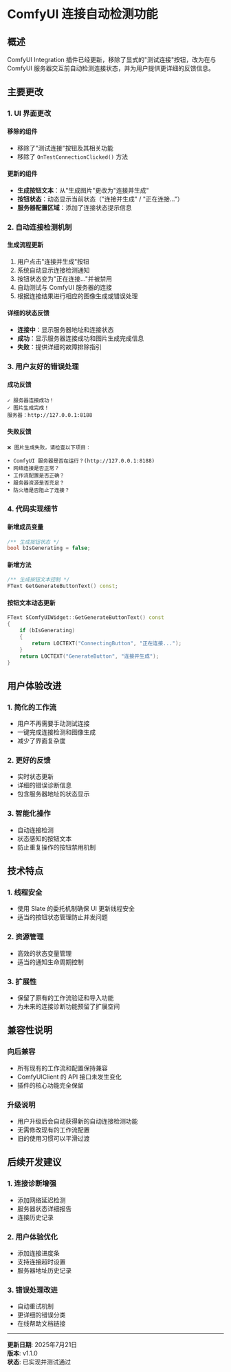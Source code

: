 # ComfyUI 连接自动检测功能

## 概述
ComfyUI Integration 插件已经更新，移除了显式的"测试连接"按钮，改为在与 ComfyUI 服务器交互前自动检测连接状态，并为用户提供更详细的反馈信息。

## 主要更改

### 1. UI 界面更改

#### 移除的组件
- 移除了"测试连接"按钮及其相关功能
- 移除了 `OnTestConnectionClicked()` 方法

#### 更新的组件
- **生成按钮文本**：从"生成图片"更改为"连接并生成"
- **按钮状态**：动态显示当前状态（"连接并生成" / "正在连接..."）
- **服务器配置区域**：添加了连接状态提示信息

### 2. 自动连接检测机制

#### 生成流程更新
1. 用户点击"连接并生成"按钮
2. 系统自动显示连接检测通知
3. 按钮状态变为"正在连接..."并被禁用
4. 自动测试与 ComfyUI 服务器的连接
5. 根据连接结果进行相应的图像生成或错误处理

#### 详细的状态反馈
- **连接中**：显示服务器地址和连接状态
- **成功**：显示服务器连接成功和图片生成完成信息
- **失败**：提供详细的故障排除指引

### 3. 用户友好的错误处理

#### 成功反馈
```
✓ 服务器连接成功！
✓ 图片生成完成！
服务器：http://127.0.0.1:8188
```

#### 失败反馈
```
❌ 图片生成失败，请检查以下项目：

• ComfyUI 服务器是否在运行？(http://127.0.0.1:8188)
• 网络连接是否正常？
• 工作流配置是否正确？
• 服务器资源是否充足？
• 防火墙是否阻止了连接？
```

### 4. 代码实现细节

#### 新增成员变量
```cpp
/** 生成按钮状态 */
bool bIsGenerating = false;
```

#### 新增方法
```cpp
/** 生成按钮文本控制 */
FText GetGenerateButtonText() const;
```

#### 按钮文本动态更新
```cpp
FText SComfyUIWidget::GetGenerateButtonText() const
{
    if (bIsGenerating)
    {
        return LOCTEXT("ConnectingButton", "正在连接...");
    }
    return LOCTEXT("GenerateButton", "连接并生成");
}
```

## 用户体验改进

### 1. 简化的工作流
- 用户不再需要手动测试连接
- 一键完成连接检测和图像生成
- 减少了界面复杂度

### 2. 更好的反馈
- 实时状态更新
- 详细的错误诊断信息
- 包含服务器地址的状态显示

### 3. 智能化操作
- 自动连接检测
- 状态感知的按钮文本
- 防止重复操作的按钮禁用机制

## 技术特点

### 1. 线程安全
- 使用 Slate 的委托机制确保 UI 更新线程安全
- 适当的按钮状态管理防止并发问题

### 2. 资源管理
- 高效的状态变量管理
- 适当的通知生命周期控制

### 3. 扩展性
- 保留了原有的工作流验证和导入功能
- 为未来的连接诊断功能预留了扩展空间

## 兼容性说明

### 向后兼容
- 所有现有的工作流和配置保持兼容
- ComfyUIClient 的 API 接口未发生变化
- 插件的核心功能完全保留

### 升级说明
- 用户升级后会自动获得新的自动连接检测功能
- 无需修改现有的工作流配置
- 旧的使用习惯可以平滑过渡

## 后续开发建议

### 1. 连接诊断增强
- 添加网络延迟检测
- 服务器状态详细报告
- 连接历史记录

### 2. 用户体验优化
- 添加连接进度条
- 支持连接超时设置
- 服务器地址历史记录

### 3. 错误处理改进
- 自动重试机制
- 更详细的错误分类
- 在线帮助文档链接

---

**更新日期**: 2025年7月21日  
**版本**: v1.1.0  
**状态**: 已实现并测试通过
